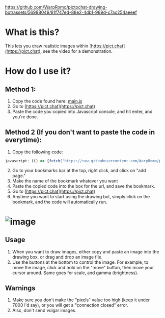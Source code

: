 https://github.com/WarpRomo/pictochat-drawing-bot/assets/56988049/81f747ed-88e2-4db1-989d-c7ac254aeeef

# What is this?
This lets you draw realistic images within [https://pict.chat](https://pict.chat), see the video for a demonstration.
# How do I use it?
## Method 1:
1. Copy the code found here: [main.js](https://raw.githubusercontent.com/WarpRomo/pictochat-drawing-bot/main/main.js)
2. Go to [https://pict.chat](https://pict.chat)
3. Paste the code you copied into Javascript console, and hit enter, and you're done.

## Method 2 (If you don't want to paste the code in everytime):
1. Copy the following code:
```js
javascript: (() => {fetch("https://raw.githubusercontent.com/WarpRomo/pictochat-drawing-bot/main/main.js").then(r => {return r.text();}).then(t => {eval(t);})})()
```
2. Go to your bookmarks bar at the top, right click, and click on "add page."
3. Make the name of the bookmark whatever you want
4. Paste the copied code into the box for the url, and save the bookmark.
6. Go to [https://pict.chat](https://pict.chat)
7. Anytime you want to start using the drawing bot, simply click on the bookmark, and the code will automatically run.
# ![image](https://github.com/WarpRomo/pictochat-drawing-bot/assets/56988049/07c98183-21de-4de4-954e-883c810a00f3)

## Usage
1. When you want to draw images, either copy and paste an image into the drawing box, or drag and drop an image file.
2. Use the buttons at the bottom to control the image. For example, to move the image, click and hold on the "move" button, then move your cursor around. Same goes for scale, and gamma (brightness).

## Warnings
1. Make sure you don't make the "pixels" value too high (keep it under 7000 I'd say), or you will get a "connection closed" error.
2. Also, don't send vulgar images.
